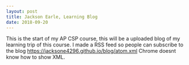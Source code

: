 ```yaml
---
layout: post
title: Jackson Earle, Learning Blog
date: 2018-09-20
---
```


This is the start of my AP CSP course, this will be a uploaded blog of my learning trip of this course. I made a RSS feed so people can subscribe to the blog https://jacksone4296.github.io/blog/atom.xml Chrome doesnt know how to show XML.
